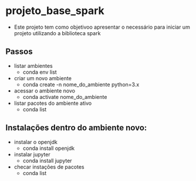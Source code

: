 # projeto_base_spark

- Este projeto tem como objetivoo apresentar o necessário para iniciar um projeto utilizando a biblioteca spark

## Passos 

- listar ambientes
  - conda env list
- criar um novo ambiente
  - conda create -n nome_do_ambiente python=3.x
-  acessar o ambiente novo
   -  conda activate nome_do_ambiente
-  listar pacotes do ambiente ativo
   -  conda list

## Instalações dentro do ambiente novo:

- instalar o openjdk
  - conda install openjdk
- instalar jupyter
  - conda install jupyter
- checar instações de pacotes
  - conda list